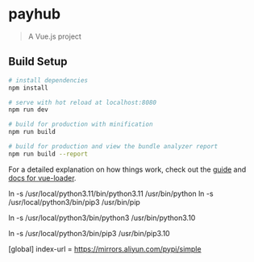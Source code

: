 # payhub

> A Vue.js project

## Build Setup

``` bash
# install dependencies
npm install

# serve with hot reload at localhost:8080
npm run dev

# build for production with minification
npm run build

# build for production and view the bundle analyzer report
npm run build --report
```

For a detailed explanation on how things work, check out the [guide](http://vuejs-templates.github.io/webpack/) and [docs for vue-loader](http://vuejs.github.io/vue-loader).


ln -s /usr/local/python3.11/bin/python3.11 /usr/bin/python
ln -s /usr/local/python3/bin/pip3 /usr/bin/pip

ln -s /usr/local/python3/bin/python3 /usr/bin/python3.10

ln -s /usr/local/python3/bin/pip3 /usr/bin/pip3.10

[global]
index-url = https://mirrors.aliyun.com/pypi/simple